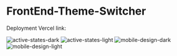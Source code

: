 # FrontEnd-Theme-Switcher


Deployment Vercel link: 



![active-states-dark](https://user-images.githubusercontent.com/52498280/102687457-f6bc3d00-423a-11eb-92ae-a6508311c2bd.jpg)
![active-states-light](https://user-images.githubusercontent.com/52498280/102687459-f754d380-423a-11eb-9964-52f063700654.jpg)
![mobile-design-dark](https://user-images.githubusercontent.com/52498280/102687460-f8860080-423a-11eb-98a1-fb84349943c1.jpg)
![mobile-design-light](https://user-images.githubusercontent.com/52498280/102687461-f9b72d80-423a-11eb-8ba0-0547a74cc692.jpg)
